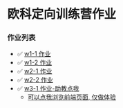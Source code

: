 # 欧科定向训练营作业

### 作业列表

* ✅ [w1-1 作业](https://github.com/ruiuu/assignment/blob/main/w1-1/w1-1-%E4%BD%9C%E4%B8%9A-%E5%8A%A9%E6%95%99%E7%82%B9%E6%88%91.md)
* ✅ [w1-2 作业](https://github.com/ruiuu/assignment/blob/main/w1-2/w1-2-%E4%BD%9C%E4%B8%9A-%E5%8A%A9%E6%95%99%E7%82%B9%E6%88%91.md)
* ✅ [w2-1 作业](https://github.com/ruiuu/assignment/blob/main/w2-1/w2-1-%E4%BD%9C%E4%B8%9A-%E5%8A%A9%E6%95%99%E7%82%B9%E6%88%91.md)
* ✅ [w2-2 作业](https://github.com/ruiuu/assignment/blob/main/w2-2/w2-2-%E4%BD%9C%E4%B8%9A-%E5%8A%A9%E6%95%99%E7%82%B9%E6%88%91.md)
* ✅ [w3-1 作业-助教点我](https://github.com/ruiuu/assignment/blob/main/w3-1/w2-2-%E4%BD%9C%E4%B8%9A-%E5%8A%A9%E6%95%99%E7%82%B9%E6%88%91.md)
  * [可以点我浏览前端页面, 仅做体验](https://next-contract.vercel.app)

